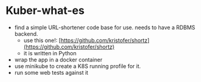 # Kuber-what-es

- find a simple URL-shortener code base for use. needs to have a RDBMS backend.
  - use this one!: [https://github.com/kristofer/shortz](https://github.com/kristofer/shortz)
  - it is written in Python
- wrap the app in a docker container
- use minikube to create a K8S running profile for it. 
- run some web tests against it

